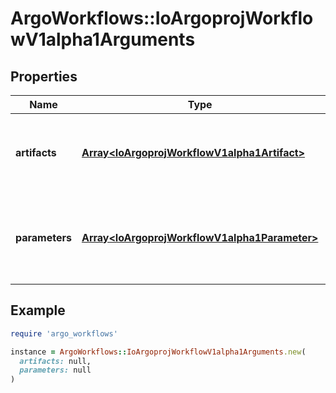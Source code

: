 # ArgoWorkflows::IoArgoprojWorkflowV1alpha1Arguments

## Properties

| Name | Type | Description | Notes |
| ---- | ---- | ----------- | ----- |
| **artifacts** | [**Array&lt;IoArgoprojWorkflowV1alpha1Artifact&gt;**](IoArgoprojWorkflowV1alpha1Artifact.md) | Artifacts is the list of artifacts to pass to the template or workflow | [optional] |
| **parameters** | [**Array&lt;IoArgoprojWorkflowV1alpha1Parameter&gt;**](IoArgoprojWorkflowV1alpha1Parameter.md) | Parameters is the list of parameters to pass to the template or workflow | [optional] |

## Example

```ruby
require 'argo_workflows'

instance = ArgoWorkflows::IoArgoprojWorkflowV1alpha1Arguments.new(
  artifacts: null,
  parameters: null
)
```

